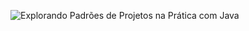 ![Explorando Padrões de Projetos na Prática com Java](https://github.com/Jardel88/bootcamp-tqi-backend-java-kotlin/assets/85203206/82ba454e-9b83-4c13-99fd-817ff840fcc5)